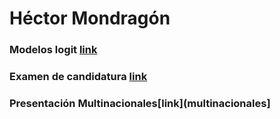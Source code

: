 # Héctor Mondragón

### Modelos logit [link](prueba)

### Examen de candidatura [link](candidatura)

### Presentación Multinacionales[link](multinacionales]



